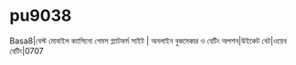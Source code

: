 # pu9038
Basa8|বেস্ট মোবাইল ক্যাসিনো গেমস প্ল্যাটফর্ম সাইট | অনলাইন বুকমেকার ও বেটিং অপশন|উইকেট বেট|ওয়েব বেটিং|0707 
